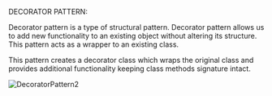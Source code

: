 DECORATOR PATTERN:

Decorator pattern is a type of structural pattern. 
Decorator pattern allows us to add new functionality to an existing object without altering its structure. 
This pattern acts as a wrapper to an existing class.

This pattern creates a decorator class which wraps the original class and provides additional functionality keeping class methods signature intact.


![DecoratorPattern2](https://github.com/sid-shaha/designPatterns/assets/120220394/9072e7e6-c82b-406c-b00a-8173130dc41f)
